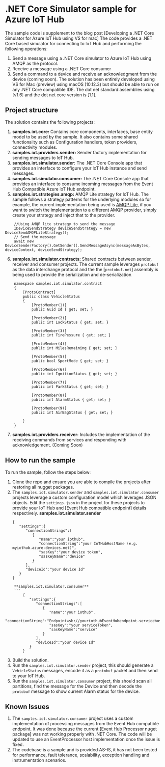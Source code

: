 
# **.NET Core Simulator sample for Azure IoT Hub**
The sample code is supplement to the blog post [Developing a .NET Core Simulator for Azure IoT Hub using VS for mac]
The code provides a .NET Core based simulator for connecting to IoT Hub and performing the following operations:
1. Send a message using a .NET Core simulator to Azure IoT Hub using AMQP as the protocol.
2. Receive a message using a .NET Core consumer
3. Send a command to a device and receive an acknowledgment from the device (coming soon).
The solution has been entirely developed using VS for Mac (preview) using macOS (10.12.3) but should be able to run on any .NET Core compatible IDE. The dot net standard assemblies using [v1.6] and the dot net core version is [1.1].
## Project structure
The solution contains the following projects:
1. **samples.iot.core:** Contains core components, interfaces, base entity model to be used by the sample. It also contains some shared functionality such as Configuration handlers, token providers, connectivity modules.
2.  **samples.iot.providers.sender:** Sender factory implementation for sending messages to IoT Hub.
3. **samples.iot.simulator.sender:** The .NET Core Console app that provides an interface to configure your IoT Hub instance and send messages.
4. **samples.iot.simulator.consumer:** The .NET Core Console app that provides an interface to consume incoming messages from the Event Hub Compatible Azure IoT Hub endpoint. 
5. **samples.iot.strategies.amqp:** AMQP Lite strategy for IoT Hub. The sample follows a strategy patterns for the underlying modules so for example, the current implementation being used is [AMQP Lite]("https://github.com/Azure/amqpnetlite"), if you want to switch the implementation to a different AMQP provider, simply create your strategy and inject that to the provider. 
```
	//Using AMQP lite strategy to send the message
	IDeviceSendStrategy deviceSendStrategy = new DeviceSendAMQPLiteStrategy();
	// Send the message
	await new DeviceSenderFactory().GetSender().SendMessageAsync(messageAsBytes, deviceContext, deviceSendStrategy);
```
	
6. **samples.iot.simulator.contracts:** Shared contracts between sender, receiver and consumer projects. The current sample leverages `protobuf` as the data interchange protocol and the the [`protobuf.net`] assembly is being used to provide the serialization and de-serialization. 

```
	namespace samples.iot.simulator.contract
	{
		[ProtoContract]
		public class VehicleStatus
		{
			[ProtoMember(1)]
			public Guid Id { get; set; }
	
			[ProtoMember(2)]
			public int LockStatus { get; set; }
	
			[ProtoMember(3)]
			public int TirePessure { get; set; }
	
			[ProtoMember(4)]
			public int MilesRemaining { get; set; }
	
			[ProtoMember(5)]
			public bool SportMode { get; set; }
	
			[ProtoMember(6)]
			public int IgnitionStatus { get; set; }
	
			[ProtoMember(7)]
			public int ParkStatus { get; set; }
	
			[ProtoMember(8)]
			public int AlarmStatus { get; set; }
	
			[ProtoMember(9)]
			public int AirBagStatus { get; set; }
	
		}
	}
```
	
7. **samples.iot.providers.receiver:** Includes the implementation of the receiving commands from services and responding with acknowledgement. (Coming Soon)
## How to run the sample
To run the sample, follow the steps below:
1. Clone the repo and ensure you are able to compile the projects after restoring all nugget packages.
2. The `samples.iot.simulator.sender` and `samples.iot.simulator.consumer` projects leverage a custom configuration model which leverages JSON objects. Edit the `settings.json` in the project for these projects to provide your IoT Hub and [Event Hub compatible endpoint] details respectively.
	**samples.iot.simulator.sender**
	```
	{
	   "settings":{
		  "connectionStrings":[
			 {
				"name":"your iothub",
				"connectionString":"your IoTHubHostName (e.g. myiothub.azure-devices.net)",
				"sasKey":"your device token",
				"sasKeyName":"device"
			 }
		  ],
		  "deviceId":"your device Id"
	   }
	}
```
	**samples.iot.simulator.consumer**
	```
		{
		   "settings":{
			  "connectionStrings":[
				 {
					"name":"your iothub",
					"connectionString":"Endpoint=sb://youriothubEventHubendpoint.servicebus.windows.net/",
					"sasKey":"your serviceToken",
					"sasKeyName":"service"
				 }
			  ],
			  "deviceId":"your device Id"
		   }
		}
```		
		
3. Build the solution.
4. Run the `samples.iot.simulator.sender` project, this should generate a `VehicleStatus` messages, encode it as a `protobuf` packet and then send to your IoT Hub.
5. Run the `samples.iot.simulator.consumer` project, this should scan all partitions, find the message for the Device and then decode the `protobuf` message to show current Alarm status for the device.
## Known Issues
1. The `samples.iot.simulator.consumer` project uses a custom implementation of processing messages from the Event Hub compatible endpoint. It was done because the current [Event Hub Processor nuget package] was not working properly with .NET Core. The code will be updated to use an EventProcessor host implementation once the issue is fixed.
2. The codebase is a sample and is provided AS-IS, it has not been tested for performance, fault tolerance, scalability, exception handling and instrumentation scenarios. 

